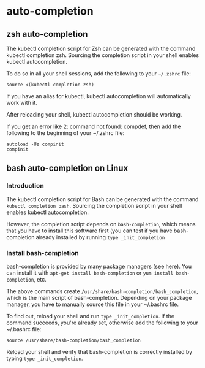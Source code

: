 auto-completion
===

## zsh auto-completion

The kubectl completion script for Zsh can be generated with the command kubectl completion zsh. Sourcing the completion script in your shell enables kubectl autocompletion.

To do so in all your shell sessions, add the following to your `~/.zshrc` file:

```
source <(kubectl completion zsh)
```

If you have an alias for kubectl, kubectl autocompletion will automatically work with it.

After reloading your shell, kubectl autocompletion should be working.

If you get an error like 2: command not found: compdef, then add the following to the beginning of your ~/.zshrc file:

```
autoload -Uz compinit
compinit
```
## bash auto-completion on Linux

### Introduction 

The kubectl completion script for Bash can be generated with the command `kubectl completion bash`. Sourcing the completion script in your shell enables kubectl autocompletion.

However, the completion script depends on `bash-completion`, which means that you have to install this software first (you can test if you have bash-completion already installed by running `type _init_completion`

### Install bash-completion

bash-completion is provided by many package managers (see here). You can install it with `apt-get install bash-completion` or `yum install bash-completion`, etc.

The above commands create `/usr/share/bash-completion/bash_completion`, which is the main script of bash-completion. Depending on your package manager, you have to manually source this file in your ~/.bashrc file.

To find out, reload your shell and run `type _init_completion`. If the command succeeds, you're already set, otherwise add the following to your ~/.bashrc file:

```shell
source /usr/share/bash-completion/bash_completion
```
Reload your shell and verify that bash-completion is correctly installed by typing `type _init_completion`.
